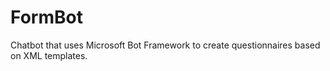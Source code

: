 # FormBot

Chatbot that uses Microsoft Bot Framework to create questionnaires based on XML templates.
